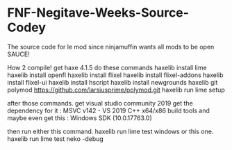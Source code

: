 # FNF-Negitave-Weeks-Source-Codey
The source code for le mod since ninjamuffin wants all mods to be open SAUCE!

How 2 compile!
get haxe 4.1.5
do these commands
haxelib install lime
haxelib install openfl
haxelib install flixel
haxelib install flixel-addons
haxelib install flixel-ui
haxelib install hscript
haxelib install newgrounds
haxelib git polymod https://github.com/larsiusprime/polymod.git
haxelib run lime setup

after those commands.
get visual studio community 2019
get the dependency for it : MSVC v142 - VS 2019 C++ x64/x86 build tools
and maybe even get this : Windows SDK (10.0.17763.0)

then run either this command.
haxelib run lime test windows
or this one.
haxelib run lime test neko -debug
